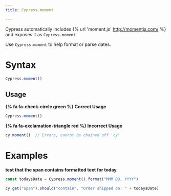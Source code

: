 ```yaml
---
title: Cypress.moment

---
```


Cypress automatically includes {% url 'moment.js' http://momentjs.com/ %} and exposes it as `Cypress.moment`.

Use `Cypress.moment` to help format or parse dates.

# Syntax

```javascript
Cypress.moment()
```

## Usage

**{% fa fa-check-circle green %} Correct Usage**

```javascript
Cypress.moment()
```

**{% fa fa-exclamation-triangle red %} Incorrect Usage**

```javascript
cy.moment()  // Errors, cannot be chained off 'cy'
```

# Examples

**test that the span contains formatted text for today**

```javascript
const todaysDate = Cypress.moment().format("MMM DD, YYYY")

cy.get("span").should("contain", "Order shipped on: " + todaysDate)
```
